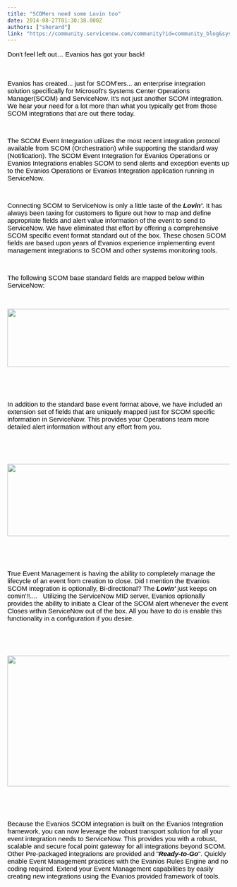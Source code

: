 ```yaml
---
title: "SCOMers need some Lovin too"
date: 2014-08-27T01:30:38.000Z
authors: ["sherard"]
link: "https://community.servicenow.com/community?id=community_blog&sys_id=922e2a6ddbd0dbc01dcaf3231f96190e"
---
```

<p dir="ltr" style="text-align: left;"><span style="color: #000000; font-family: Arial; font-size: 15px; line-height: 1.5em;">Don't feel left out… Evanios has got your back!   </span></p><p><span><span><br/></span></span></p><p dir="ltr"><span style="font-size: 15px; font-family: Arial; color: #000000;">Evanios has created... just for SCOM'ers... an enterprise integration solution specifically for Microsoft's Systems Center Operations Manager(SCOM) and ServiceNow. It's not just another SCOM integration. We hear your need for a lot more than what you typically get from those SCOM integrations that are out there today. </span></p><p><span><span><br/></span></span></p><p dir="ltr"><span style="font-size: 15px; font-family: Arial; color: #000000;">The SCOM Event Integration utilizes the most recent integration protocol available from SCOM (Orchestration) while supporting the standard way (Notification). The SCOM Event Integration for Evanios Operations or Evanios Integrations enables SCOM to send alerts and exception events up to the Evanios Operations or Evanios Integration application running in ServiceNow.</span></p><p><span><span><br/></span></span></p><p dir="ltr"><span style="font-size: 15px; font-family: Arial; color: #000000;">Connecting SCOM to ServiceNow is only a little taste of the </span><span style="font-size: 15px; font-family: Arial; color: #000000; font-weight: bold; font-style: italic;">Lovin'</span><span style="font-size: 15px; font-family: Arial; color: #000000;">. It has always been taxing for customers to figure out how to map and define appropriate fields and alert value information of the event to send to ServiceNow. We have eliminated that effort by offering a comprehensive SCOM specific event format standard out of the box. These chosen SCOM fields are based upon years of Evanios experience implementing event management integrations to SCOM and other systems monitoring tools.</span></p><p><span><span><br/></span></span></p><p dir="ltr"><span style="font-size: 15px; font-family: Arial; color: #000000;">The following SCOM base standard fields are mapped below within ServiceNow:</span></p><p><span><span><br/></span></span></p><p dir="ltr"><span style="font-family: Arial; color: #000000;"><img class="jiveImage" height="132" src="https://lh3.googleusercontent.com/WfaV91M6pwpAv58EwdYp1VddDBXu6cVrv6KJ_QQQDJFgq0pR41OX8jKTj_-63ZFpZ3EV_akaJM77pcGeLaiVuHX2gFIm2yDNpar0tCHduQqn34tRqmRsvsM6dodx11m9fw" style="border-style: none; height: 131.805924412666px; width: 709px;" width="709"/></span></p><p><span><span><br/></span></span></p><p dir="ltr"><span style="font-size: 15px; font-family: Arial; color: #000000;"><br/></span></p><p dir="ltr"><span style="font-size: 15px; font-family: Arial; color: #000000;">In addition to the standard base event format above, we have included an extension set of fields that are uniquely mapped just for SCOM specific information in ServiceNow. This provides your Operations team more detailed alert information without any effort from you.</span></p><p dir="ltr"><span style="font-size: 15px; font-family: Arial; color: #000000;"><br/></span></p><p><span><span><br/></span></span></p><p dir="ltr"><span style="font-family: Arial; color: #000000;"><img class="jiveImage" height="164" src="https://lh4.googleusercontent.com/cV4cwD7Qo4C0e25hXHETG-vzxF16yOWVl53muZhldVg_TwyT5nqL-pBxQtRjMpTNuCczNlNJPOO83ZSIjOdhClh5WGMnSKZQFJINUht_K6lPxKG3pW7iYfXg7OttHT7q8w" style="border-style: none; height: 164.26714431934494px; width: 707px;" width="707"/></span></p><p><span><span><br/></span></span></p><p dir="ltr"><span style="font-size: 15px; font-family: Arial; color: #000000;"><br/></span></p><p dir="ltr"><span style="font-size: 15px; font-family: Arial; color: #000000;">True Event Management is having the ability to completely manage the lifecycle of an event from creation to close. Did I mention the Evanios SCOM integration is optionally, Bi-directional? The </span><span style="font-size: 15px; font-family: Arial; color: #000000; font-weight: bold; font-style: italic;">Lovin'</span><span style="font-size: 15px; font-family: Arial; color: #000000;"> just keeps on comin'!!....   Utilizing the ServiceNow MID server, Evanios optionally provides the ability to initiate a Clear of the SCOM alert whenever the event Closes within ServiceNow out of the box. All you have to do is enable this functionality in a configuration if you desire.</span></p><p dir="ltr"><span style="font-size: 15px; font-family: Arial; color: #000000;"><br/></span></p><p><span><span><br/></span></span></p><p dir="ltr"><span style="font-size: 15px; font-family: Arial; color: #000000;"><img class="jiveImage" height="297" src="https://lh5.googleusercontent.com/O1m59kSYai_smy9UW53E37tYEgHYH9G-n5GTqQ6N47kB_yD7A0PnEyIXbzofaUkF40JZFZFxHzXei6ws4L-Zr8nKDarWJJVd3IouNbqAqOVqZS5xfDPP_Kl8lQLVJ8V2vw" style="border-style: none; height: 296.73721590909093px; width: 659px;" width="659"/></span></p><p><span><span><br/></span></span></p><p dir="ltr"><span style="font-size: 15px; font-family: Arial; color: #000000;"><br/></span></p><p dir="ltr"><span style="font-size: 15px; font-family: Arial; color: #000000;">Because the Evanios SCOM integration is built on the Evanios Integration framework, you can now leverage the robust transport solution for all your event integration needs to ServiceNow. This provides you with a robust, scalable and secure focal point gateway for all integrations beyond SCOM. Other Pre-packaged integrations are provided and "</span><span style="font-size: 15px; font-family: Arial; color: #000000; font-weight: bold; font-style: italic;">Ready-to-Go</span><span style="font-size: 15px; font-family: Arial; color: #000000;">". Quickly enable Event Management practices with the Evanios Rules Engine and no coding required. Extend your Event Management capabilities by easily creating new integrations using the Evanios provided framework of tools.</span></p><p><span><br/><br/><br/><br/><br/><br/></span></p>